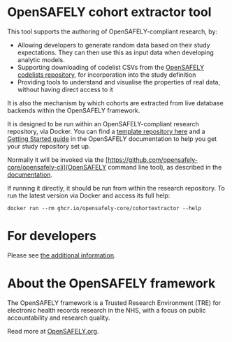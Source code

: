 # OpenSAFELY cohort extractor tool

This tool supports the authoring of OpenSAFELY-compliant research, by:

* Allowing developers to generate random data based on their study
  expectations. They can then use this as input data when developing
  analytic models.
* Supporting downloading of codelist CSVs from the [OpenSAFELY
  codelists repository](https://codelists.opensafely.org/), for
  incorporation into the study definition
* Providing tools to understand and visualise the properties of real
  data, without having direct access to it

It is also the mechanism by which cohorts are extracted from live
database backends within the OpenSAFELY framework.

It is designed to be run within an OpenSAFELY-compliant research
repository, via Docker.  You can find a [template repository here](https://github.com/opensafely/research-template)
and a [Getting Started guide](https://docs.opensafely.org/getting-started/) in the
OpenSAFELY documentation to help you get your study repository set up.

Normally it will be invoked via the [https://github.com/opensafely-core/opensafely-cli](OpenSAFELY command line tool),
as described in the [documentation](https://docs.opensafely.org/getting-started/).

If running it directly, it should be run from within the research repository.
To run the latest version via Docker and access its full help:

    docker run --rm ghcr.io/opensafely-core/cohortextractor --help

# For developers

Please see [the additional information](DEVELOPERS.md).

# About the OpenSAFELY framework

The OpenSAFELY framework is a Trusted Research Environment (TRE) for electronic
health records research in the NHS, with a focus on public accountability and
research quality.

Read more at [OpenSAFELY.org](https://opensafely.org).
